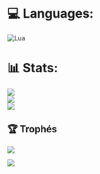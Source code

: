 
# 💻 Languages:
![Lua](https://img.shields.io/badge/lua-%232C2D72.svg?style=for-the-badge&logo=lua&logoColor=white)
# 📊 Stats:
![](https://github-readme-stats.vercel.app/api?username=imkoda&theme=dark&hide_border=false&include_all_commits=true&count_private=true)<br/>
![](https://github-readme-streak-stats.herokuapp.com/?user=imkoda&theme=dark&hide_border=false)<br/>
![](https://github-readme-stats.vercel.app/api/top-langs/?username=imkoda&theme=dark&hide_border=false&include_all_commits=true&count_private=true&layout=compact)

## 🏆 Trophés
![](https://github-profile-trophy.vercel.app/?username=imkoda&theme=onedark&no-frame=false&no-bg=true&margin-w=4)


[![](https://visitcount.itsvg.in/api?id=imkoda&icon=0&color=0)](https://visitcount.itsvg.in)
